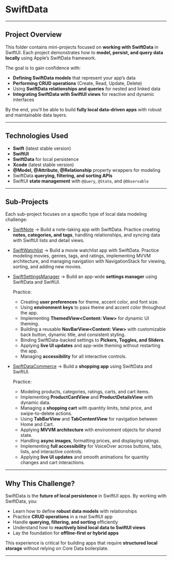 # SwiftData

---

## Project Overview

This folder contains mini-projects focused on **working with SwiftData** in SwiftUI.
Each project demonstrates how to **model, persist, and query data locally** using Apple’s SwiftData framework.

The goal is to gain confidence with:

* **Defining SwiftData models** that represent your app’s data
* **Performing CRUD operations** (Create, Read, Update, Delete)
* Using **SwiftData relationships and queries** for nested and linked data
* **Integrating SwiftData with SwiftUI views** for reactive and dynamic interfaces

By the end, you’ll be able to build **fully local data-driven apps** with robust and maintainable data layers.

---

## Technologies Used

* **Swift** (latest stable version)
* **SwiftUI**
* **SwiftData** for local persistence
* **Xcode** (latest stable version)
* **@Model, @Attribute, @Relationship** property wrappers for modeling
* SwiftData **querying, filtering, and sorting APIs**
* SwiftUI **state management** with `@Query`, `@State`, and `@Observable`

---

## Sub-Projects

Each sub-project focuses on a specific type of local data modeling challenge:

* [SwiftNote](./SwiftNote) → Build a note-taking app with SwiftData. Practice creating **notes, categories, and tags**, handling relationships, and syncing data with SwiftUI lists and detail views.

* [SwiftWatchlist](./SwiftWatchlist) → Build a movie watchlist app with SwiftData. Practice modeling movies, genres, tags, and ratings, implementing MVVM architecture, and managing navigation with NavigationStack for viewing, sorting, and adding new movies.

* [SwiftSettingsManager](./SwiftSettingsManager) → Build an app-wide **settings manager** using SwiftData and SwiftUI.

  Practice:

  * Creating **user preferences** for theme, accent color, and font size.
  * Using **environment keys** to pass theme and accent color throughout the app.
  * Implementing **ThemedView<Content: View>** for dynamic UI theming.
  * Building a reusable **NavBarView<Content: View>** with customizable back button, dynamic title, and consistent styling.
  * Binding SwiftData-backed settings to **Pickers, Toggles, and Sliders**.
  * Applying **live UI updates** and app-wide theming without restarting the app.
  * Managing **accessibility** for all interactive controls.

* [SwiftDataCommerce](./SwiftDataCommerce) → Build a **shopping app** using SwiftData and SwiftUI.

  Practice:

  * Modeling products, categories, ratings, carts, and cart items.
  * Implementing **ProductCardView** and **ProductDetailsView** with dynamic data.
  * Managing a **shopping cart** with quantity limits, total price, and swipe-to-delete actions.
  * Using **TabBarView** and **TabContentView** for navigation between Home and Cart.
  * Applying **MVVM architecture** with environment objects for shared state.
  * Handling **async images**, formatting prices, and displaying ratings.
  * Implementing **full accessibility** for VoiceOver across buttons, tabs, lists, and interactive controls.
  * Applying **live UI updates** and smooth animations for quantity changes and cart interactions.


---

## Why This Challenge?

SwiftData is the **future of local persistence** in SwiftUI apps. By working with SwiftData, you:

* Learn how to define **robust data models** with relationships
* Practice **CRUD operations** in a real SwiftUI app
* Handle **querying, filtering, and sorting** efficiently
* Understand how to **reactively bind local data to SwiftUI views**
* Lay the foundation for **offline-first or hybrid apps**

This experience is critical for building apps that require **structured local storage** without relying on Core Data boilerplate.

---

<!--## What I Learned (General Takeaways)-->
<!---->
<!--* How to design **scalable SwiftData models**-->
<!--* Using **relationships** to link entities (one-to-many, many-to-many)-->
<!--* Performing **CRUD operations** in SwiftUI with SwiftData-->
<!--* Binding **queries directly to SwiftUI views** for reactive updates-->
<!--* Handling **optional values, defaults, and data validation**-->
<!--* Best practices for **clean folder and model organization** in SwiftData projects-->
<!---->
<!------->
